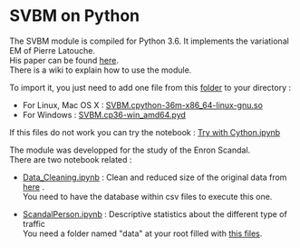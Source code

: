 # SVBM on Python
The SVBM module is compiled for Python 3.6. It implements the variational EM of Pierre Latouche.<br>
His paper can be found [here](https://drive.google.com/open?id=1TH90r7auLsqnAXUpRYTLH8PKmaFpXvkw).<br>
There is a wiki to explain how to use the module.<br>

To import it, you just need to add one file from this [folder](https://github.com/Nicotous1/Enron/blob/master/module/) to your directory :
* For Linux, Mac OS X : [SVBM.cpython-36m-x86_64-linux-gnu.so](https://github.com/Nicotous1/Enron/blob/master/module/SVBM.cpython-36m-x86_64-linux-gnu.so)
* For Windows : [SVBM.cp36-win_amd64.pyd](https://github.com/Nicotous1/Enron/blob/master/module/SVBM.cp36-win_amd64.pyd)

If this files do not work you can try the notebook : [Try with Cython.ipynb](https://github.com/Nicotous1/Enron/blob/master/Try%20with%20Cython.ipynb)


The module was developped for the study of the Enron Scandal.<br>
There are two notebook related :
* [Data_Cleaning.ipynb](https://github.com/Nicotous1/Enron/blob/master/Data_Cleaning.ipynb) : Clean and reduced size of the original data from [here](http://www.ahschulz.de/enron-email-data/) .<br>
You need to have the database within csv files to execute this one.

* [ScandalPerson.ipynb](https://github.com/Nicotous1/Enron/blob/master/ScandalPerson.ipynb) : Descriptive statistics about the different type of traffic<br>
You need a folder named "data" at your root filled with [this files](https://drive.google.com/open?id=1O3YPJKMkcAz11q_7xz0X-W_Xt1q_EojT).
